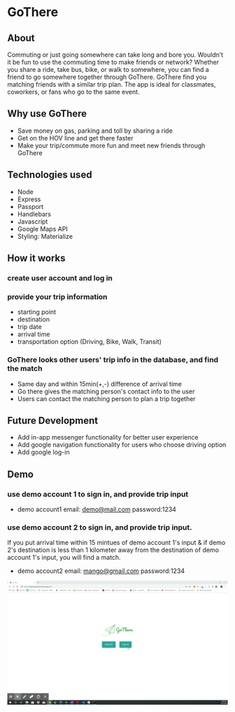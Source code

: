 # GoThere

## About
Commuting or just going somewhere can take long and bore you. Wouldn’t it be fun to use the commuting time to make friends or network? Whether you share a ride, take bus, bike, or walk to somewhere, you can find a friend to go somewhere together through GoThere.
GoThere find you matching friends with a similar trip plan. The app is ideal for classmates, coworkers, or fans who go to the same event. 

## Why use GoThere
* Save money on gas, parking and toll by sharing a ride
* Get on the HOV line and get there faster
* Make your trip/commute more fun and meet new friends through GoThere

## Technologies used
* Node
* Express
* Passport
* Handlebars
* Javascript
* Google Maps API
* Styling: Materialize


## How it works

### create user account and log in
### provide your trip information
* starting point
* destination
* trip date
* arrival time
* transportation option (Driving, Bike, Walk, Transit)
### GoThere looks other users' trip info in the database, and find the match
* Same day and within 15min(+,-) difference of arrival time
* Go there gives the matching person's contact info to the user
* Users can contact the matching person to plan a trip together

## Future Development
* Add in-app messenger functionality for better user experience
* Add google navigation functionality for users who choose driving option
* Add google log-in

## Demo

### use demo account 1 to sign in, and provide trip input
* demo account1
email: demo@mail.com
password:1234
### use demo account 2 to sign in, and provide trip input. 

If you put arrival time within 15 mintues of demo account 1's input & if demo 2's destination is less than 1 kilometer away from the destination of demo account 1's input, you will find a match.
* demo account2
email: mango@gmail.com
password:1234

<img src = "public/images/gothere_demo.gif" width = "700">
